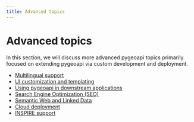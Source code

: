 ```yaml
---
title: Advanced topics
---
```


# Advanced topics

In this section, we will discuss more advanced pygeoapi topics primarily
focused on extending pygeoapi via custom development and deployment.

- [Multilingual support](i18n.md)
- [UI customization and templating](ui-custom-templates.md)
- [Using pygeoapi in downstream applications](downstream-applications.md)
- [Search Engine Optimization (SEO)](seo.md) 
- [Semantic Web and Linked Data](semantic-web-linked-data.md)
- [Cloud deployment](cloud.md)
- [INSPIRE support](inspire.md)
